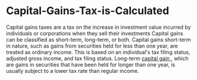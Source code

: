 # Capital-Gains-Tax-is-Calculated
Capital gains taxes are a tax on the increase in investment value incurred by individuals or corporations when they sell their investments
Capital gains can be classified as short-term, long-term, or both. Capital gains short-term in nature, such as gains from securities held for less than one year, are treated as ordinary income. This is based on an individual's tax filing status, adjusted gross income, and tax filing status. Long-term <a href="https://www.auditax.com.au/how-capital-gains-tax-is-calculated/">capital gain </a>, which are gains in securities that have been held for longer than one year, is usually subject to a lower tax rate than regular income.
